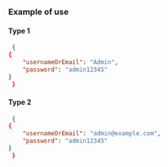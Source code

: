 ### Example of use

#### Type 1
```json
 {
{ 
    "usernameOrEmail": "Admin", 
    "password": "admin12345" 
}
 }
```
#### Type 2
```json
 {
{ 
    "usernameOrEmail": "admin@example.com", 
    "password": "admin12345" 
}
 }
```